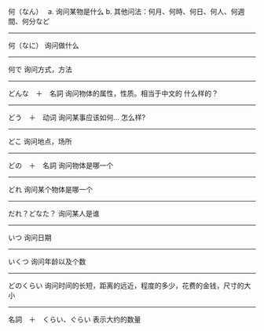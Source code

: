 何（なん）　
a. 询问某物是什么
b. 其他问法：何月、何時、何日、何人、何週間、何分など

------
何（なに）
询问做什么

------
何で
询问方式，方法

------
どんな　＋　名詞
询问物体的属性，性质。相当于中文的 什么样的？

------
どう　＋　动词
询问某事应该如何... 怎么样?

------
どこ
询问地点，场所

------
どの　＋　名詞
询问物体是哪一个

------
どれ
询问某个物体是哪一个

------
だれ？どなた？
询问某人是谁

------
いつ
询问日期

------
いくつ
询问年龄以及个数

------
どのくらい
询问时间的长短，距离的远近，程度的多少，花费的金钱，尺寸的大小

------
名詞　＋　くらい、ぐらい
表示大约的数量